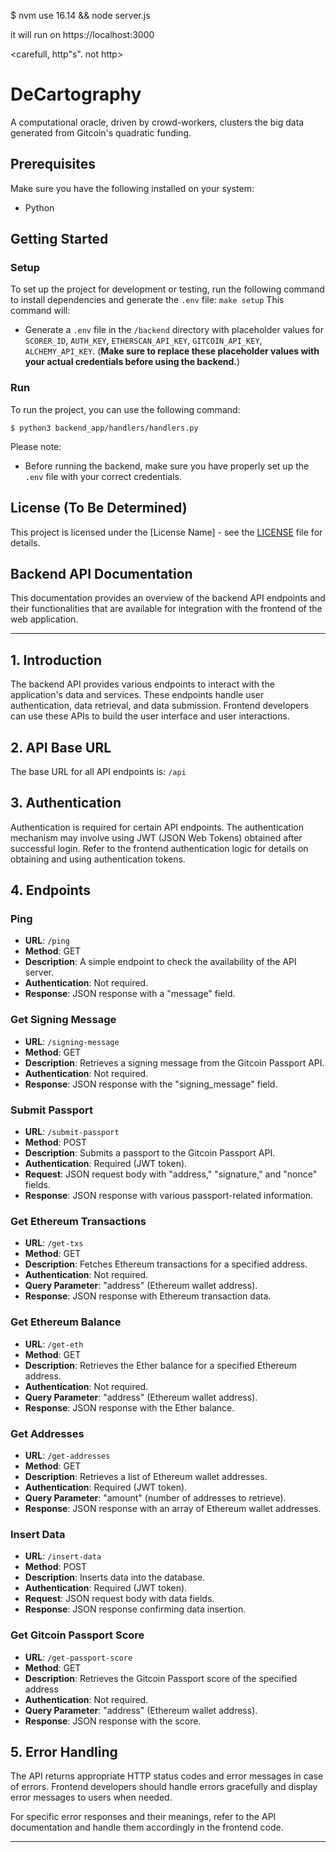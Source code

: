 <!-- This is a [Next.js](https://nextjs.org/) project bootstrapped with [`create-next-app`](https://github.com/vercel/next.js/tree/canary/packages/create-next-app).

## Getting Started

First, run the development server:

```bash
npm run dev
# or
yarn dev
# or
pnpm dev
```

Open [http://localhost:3000](http://localhost:3000) with your browser to see the result.

You can start editing the page by modifying `app/page.tsx`. The page auto-updates as you edit the file.

This project uses [`next/font`](https://nextjs.org/docs/basic-features/font-optimization) to automatically optimize and load Inter, a custom Google Font.

## Learn More

To learn more about Next.js, take a look at the following resources:

- [Next.js Documentation](https://nextjs.org/docs) - learn about Next.js features and API.
- [Learn Next.js](https://nextjs.org/learn) - an interactive Next.js tutorial.

You can check out [the Next.js GitHub repository](https://github.com/vercel/next.js/) - your feedback and contributions are welcome!

## Deploy on Vercel

The easiest way to deploy your Next.js app is to use the [Vercel Platform](https://vercel.com/new?utm_medium=default-template&filter=next.js&utm_source=create-next-app&utm_campaign=create-next-app-readme) from the creators of Next.js.

Check out our [Next.js deployment documentation](https://nextjs.org/docs/deployment) for more details. -->

$ nvm use 16.14 && node server.js

it will run on https://localhost:3000

<carefull, http"s". not http>


# DeCartography

A computational oracle, driven by crowd-workers, clusters the big data generated from Gitcoin's quadratic funding.

## Prerequisites

Make sure you have the following installed on your system:

<!-- - [Go](https://golang.org/) (for the backend) -->

- Python

## Getting Started

### Setup

To set up the project for development or testing, run the following command to install dependencies and generate the `.env` file: `make setup`
This command will:
<!-- 1. Ensure Go modules are tidy for the backend (using go mod tidy). -->
- Generate a `.env` file in the `/backend` directory with placeholder values for `SCORER_ID`, `AUTH_KEY`, `ETHERSCAN_API_KEY`, `GITCOIN_API_KEY`, `ALCHEMY_API_KEY`. (**Make sure to replace these placeholder values with your actual credentials before using the backend.**)


<!-- ### Build

To build the project, you can use the following command: `make build`\
The `build` command will:
1. Build the backend executable (`backend_app`) using Go's build command. -->

### Run

To run the project, you can use the following command:
<!-- `go run main.go`\ -->
```$ python3 backend_app/handlers/handlers.py```

Please note:
- Before running the backend, make sure you have properly set up the `.env` file with your correct credentials.

## License (To Be Determined)

This project is licensed under the [License Name] - see the [LICENSE](LICENSE) file for details.

## Backend API Documentation

This documentation provides an overview of the backend API endpoints and their functionalities that are available for integration with the frontend of the web application.

---

## 1. Introduction

The backend API provides various endpoints to interact with the application's data and services. These endpoints handle user authentication, data retrieval, and data submission. Frontend developers can use these APIs to build the user interface and user interactions.

## 2. API Base URL

The base URL for all API endpoints is: `/api`

## 3. Authentication

Authentication is required for certain API endpoints. The authentication mechanism may involve using JWT (JSON Web Tokens) obtained after successful login. Refer to the frontend authentication logic for details on obtaining and using authentication tokens.

## 4. Endpoints

### Ping

- **URL**: `/ping`
- **Method**: GET
- **Description**: A simple endpoint to check the availability of the API server.
- **Authentication**: Not required.
- **Response**: JSON response with a "message" field.

### Get Signing Message

- **URL**: `/signing-message`
- **Method**: GET
- **Description**: Retrieves a signing message from the Gitcoin Passport API.
- **Authentication**: Not required.
- **Response**: JSON response with the "signing_message" field.

### Submit Passport

- **URL**: `/submit-passport`
- **Method**: POST
- **Description**: Submits a passport to the Gitcoin Passport API.
- **Authentication**: Required (JWT token).
- **Request**: JSON request body with "address," "signature," and "nonce" fields.
- **Response**: JSON response with various passport-related information.

### Get Ethereum Transactions

- **URL**: `/get-txs`
- **Method**: GET
- **Description**: Fetches Ethereum transactions for a specified address.
- **Authentication**: Not required.
- **Query Parameter**: "address" (Ethereum wallet address).
- **Response**: JSON response with Ethereum transaction data.

### Get Ethereum Balance

- **URL**: `/get-eth`
- **Method**: GET
- **Description**: Retrieves the Ether balance for a specified Ethereum address.
- **Authentication**: Not required.
- **Query Parameter**: "address" (Ethereum wallet address).
- **Response**: JSON response with the Ether balance.

### Get Addresses

- **URL**: `/get-addresses`
- **Method**: GET
- **Description**: Retrieves a list of Ethereum wallet addresses.
- **Authentication**: Required (JWT token).
- **Query Parameter**: "amount" (number of addresses to retrieve).
- **Response**: JSON response with an array of Ethereum wallet addresses.

### Insert Data

- **URL**: `/insert-data`
- **Method**: POST
- **Description**: Inserts data into the database.
- **Authentication**: Required (JWT token).
- **Request**: JSON request body with data fields.
- **Response**: JSON response confirming data insertion.

### Get Gitcoin Passport Score

- **URL**: `/get-passport-score`
- **Method**: GET
- **Description**: Retrieves the Gitcoin Passport score of the specified address
- **Authentication**: Not required.
- **Query Parameter**: "address" (Ethereum wallet address).
- **Response**: JSON response with the score.

## 5. Error Handling

The API returns appropriate HTTP status codes and error messages in case of errors. Frontend developers should handle errors gracefully and display error messages to users when needed.

For specific error responses and their meanings, refer to the API documentation and handle them accordingly in the frontend code.

---
